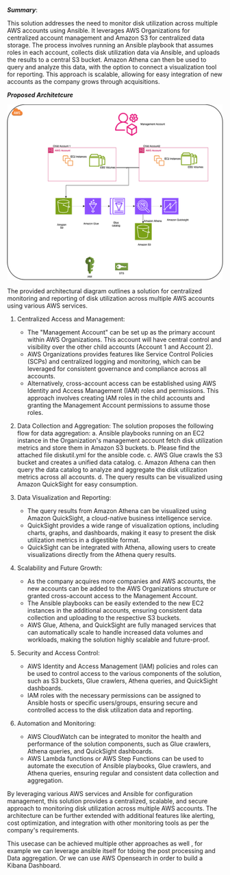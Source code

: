 ***Summary***:

This solution addresses the need to monitor disk utilization across multiple AWS accounts using Ansible. It leverages AWS Organizations for centralized account management and Amazon S3 for centralized data storage. The process involves running an Ansible playbook that assumes roles in each account, collects disk utilization data via Ansible, and uploads the results to a central S3 bucket. Amazon Athena can then be used to query and analyze this data, with the option to connect a visualization tool for reporting. This approach is scalable, allowing for easy integration of new accounts as the company grows through acquisitions.

***Proposed Architetcure*** 

<img title="a title" alt="Alt text" src="https://github.com/aswinsur/Ansible_disk_utilization_aws/blob/main/architecture_lucidity.drawio.png">

The provided architectural diagram outlines a solution for centralized monitoring and reporting of disk utilization across multiple AWS accounts using various AWS services.

1. Centralized Access and Management:
   - The "Management Account" can be set up as the primary account within AWS Organizations. This account will have central control and visibility over the other child accounts (Account 1 and Account 2).
   - AWS Organizations provides features like Service Control Policies (SCPs) and centralized logging and monitoring, which can be leveraged for consistent governance and compliance across all accounts.
   - Alternatively, cross-account access can be established using AWS Identity and Access Management (IAM) roles and permissions. This approach involves creating IAM roles in the child accounts and granting the Management Account permissions to assume those roles.

2. Data Collection and Aggregation:
    The solution proposes the following flow for data aggregation:
    a. Ansible playbooks running on an  EC2 instance in the Organization's management account fetch disk utilization metrics and store them in Amazon S3 buckets.
    b. Please find the attached file diskutil.yml for the ansible code. 
    c. AWS Glue crawls the S3 bucket and creates a unified data catalog.
    c. Amazon Athena can then query the data catalog to analyze and aggregate the disk utilization metrics across all accounts.
    d. The query results can be visualized using Amazon QuickSight for easy consumption.
4. Data Visualization and Reporting:
   - The query results from Amazon Athena can be visualized using Amazon QuickSight, a cloud-native business intelligence service.
   - QuickSight provides a wide range of visualization options, including charts, graphs, and dashboards, making it easy to present the disk utilization metrics in a digestible format.
   - QuickSight can be integrated with Athena, allowing users to create visualizations directly from the Athena query results.

5. Scalability and Future Growth:
   - As the company acquires more companies and AWS accounts, the new accounts can be added to the AWS Organizations structure or granted cross-account access to the Management Account.
   - The Ansible playbooks can be easily extended to the new EC2 instances in the additional accounts, ensuring consistent data collection and uploading to the respective S3 buckets.
   - AWS Glue, Athena, and QuickSight are fully managed services that can automatically scale to handle increased data volumes and workloads, making the solution highly scalable and future-proof.

6. Security and Access Control:
   - AWS Identity and Access Management (IAM) policies and roles can be used to control access to the various components of the solution, such as S3 buckets, Glue crawlers, Athena queries, and QuickSight dashboards.
   - IAM roles with the necessary permissions can be assigned to Ansible hosts or specific users/groups, ensuring secure and controlled access to the disk utilization data and reporting.

7. Automation and Monitoring:
   - AWS CloudWatch can be integrated to monitor the health and performance of the solution components, such as Glue crawlers, Athena queries, and QuickSight dashboards.
   - AWS Lambda functions or AWS Step Functions can be used to automate the execution of Ansible playbooks, Glue crawlers, and Athena queries, ensuring regular and consistent data collection and aggregation.

By leveraging various AWS services and Ansible for configuration management, this solution provides a centralized, scalable, and secure approach to monitoring disk utilization across multiple AWS accounts. The architecture can be further extended with additional features like alerting, cost optimization, and integration with other monitoring tools as per the company's requirements.

This usecase can be achieved multiple other approaches as well , for example we can leverage ansible itself for tdoing the post processing and Data aggregation. Or we can use AWS Opensearch in order to build a Kibana Dashboard. 

